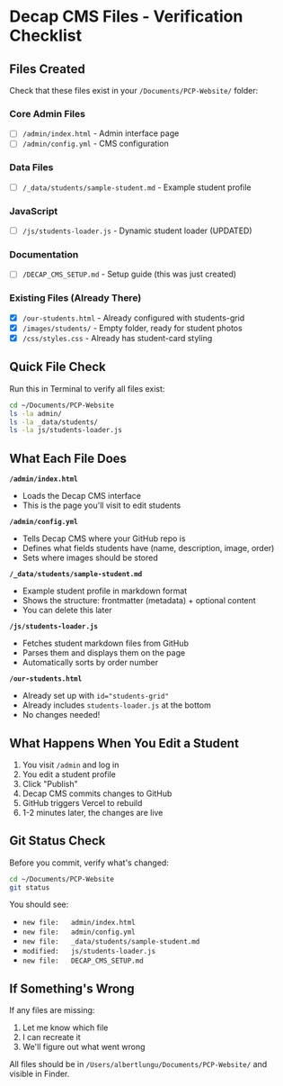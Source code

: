 # Decap CMS Files - Verification Checklist

## Files Created

Check that these files exist in your `/Documents/PCP-Website/` folder:

### Core Admin Files
- [ ] `/admin/index.html` - Admin interface page
- [ ] `/admin/config.yml` - CMS configuration

### Data Files
- [ ] `/_data/students/sample-student.md` - Example student profile

### JavaScript
- [ ] `/js/students-loader.js` - Dynamic student loader (UPDATED)

### Documentation
- [ ] `/DECAP_CMS_SETUP.md` - Setup guide (this was just created)

### Existing Files (Already There)
- [x] `/our-students.html` - Already configured with students-grid
- [x] `/images/students/` - Empty folder, ready for student photos
- [x] `/css/styles.css` - Already has student-card styling

## Quick File Check

Run this in Terminal to verify all files exist:

```bash
cd ~/Documents/PCP-Website
ls -la admin/
ls -la _data/students/
ls -la js/students-loader.js
```

## What Each File Does

**`/admin/index.html`**
- Loads the Decap CMS interface
- This is the page you'll visit to edit students

**`/admin/config.yml`**
- Tells Decap CMS where your GitHub repo is
- Defines what fields students have (name, description, image, order)
- Sets where images should be stored

**`/_data/students/sample-student.md`**
- Example student profile in markdown format
- Shows the structure: frontmatter (metadata) + optional content
- You can delete this later

**`/js/students-loader.js`**
- Fetches student markdown files from GitHub
- Parses them and displays them on the page
- Automatically sorts by order number

**`/our-students.html`**
- Already set up with `id="students-grid"`
- Already includes `students-loader.js` at the bottom
- No changes needed!

## What Happens When You Edit a Student

1. You visit `/admin` and log in
2. You edit a student profile
3. Click "Publish"
4. Decap CMS commits changes to GitHub
5. GitHub triggers Vercel to rebuild
6. 1-2 minutes later, the changes are live

## Git Status Check

Before you commit, verify what's changed:

```bash
cd ~/Documents/PCP-Website
git status
```

You should see:
- `new file:   admin/index.html`
- `new file:   admin/config.yml`
- `new file:   _data/students/sample-student.md`
- `modified:   js/students-loader.js`
- `new file:   DECAP_CMS_SETUP.md`

## If Something's Wrong

If any files are missing:
1. Let me know which file
2. I can recreate it
3. We'll figure out what went wrong

All files should be in `/Users/albertlungu/Documents/PCP-Website/` and visible in Finder.
